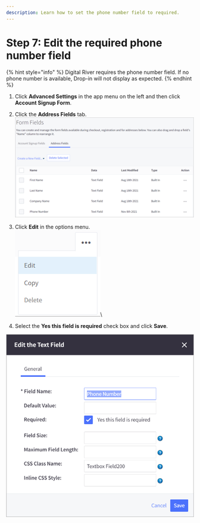 ```yaml
---
description: Learn how to set the phone number field to required.
---
```


# Step 7: Edit the required phone number field

{% hint style="info" %}
Digital River requires the phone number field. If no phone number is available, Drop-in will not display as expected.
{% endhint %}

1. Click **Advanced Settings** in the app menu on the left and then click **Account Signup Form**.&#x20;
2. Click the **Address Fields** tab.\
   &#x20;![](../.gitbook/assets/Form-Fields-Address-Fields.png)
3. Click **Edit** in the options menu.\
   &#x20;![](../.gitbook/assets/Address-Fields-More-options.png)\

4. Select the **Yes this field is required** check box and click **Save**.

![](../.gitbook/assets/Edit-the-text-field.png)
